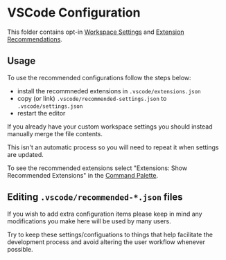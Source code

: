 # VSCode Configuration

This folder contains opt-in [Workspace Settings](https://code.visualstudio.com/docs/getstarted/settings) and [Extension Recommendations](https://code.visualstudio.com/docs/editor/extension-gallery#_workspace-recommended-extensions).

## Usage

To use the recommended configurations follow the steps below:

- install the recommneded extensions in `.vscode/extensions.json`
- copy (or link) `.vscode/recommended-settings.json` to `.vscode/settings.json`
- restart the editor

If you already have your custom workspace settings you should instead manually merge the file contents.

This isn't an automatic process so you will need to repeat it when settings are updated.

To see the recommended extensions select "Extensions: Show Recommended Extensions" in the [Command Palette](https://code.visualstudio.com/docs/getstarted/userinterface#_command-palette).

## Editing `.vscode/recommended-*.json` files

If you wish to add extra configuration items please keep in mind any modifications you make here will be used by many users.

Try to keep these settings/configuations to things that help facilitate the development process and avoid altering the user workflow whenever possible.
